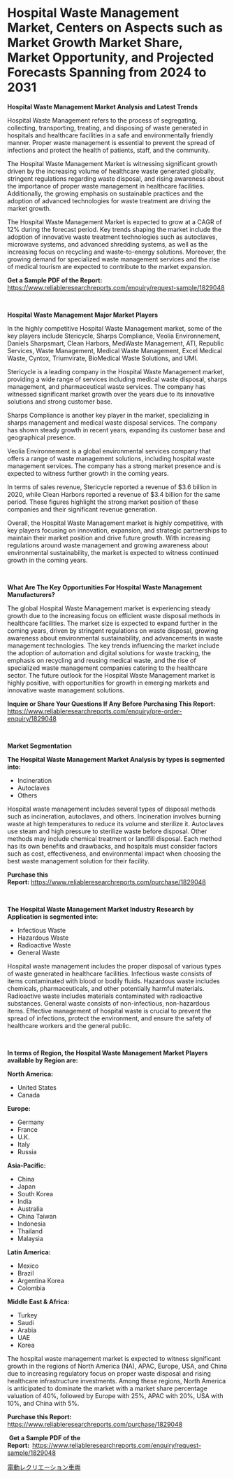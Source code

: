 <p><h1>Hospital Waste Management Market, Centers on Aspects such as Market Growth Market Share, Market Opportunity, and Projected Forecasts Spanning from 2024 to 2031</h1></p><p><strong>Hospital Waste Management Market Analysis and Latest Trends</strong></p>
<p><p>Hospital Waste Management refers to the process of segregating, collecting, transporting, treating, and disposing of waste generated in hospitals and healthcare facilities in a safe and environmentally friendly manner. Proper waste management is essential to prevent the spread of infections and protect the health of patients, staff, and the community.</p><p>The Hospital Waste Management Market is witnessing significant growth driven by the increasing volume of healthcare waste generated globally, stringent regulations regarding waste disposal, and rising awareness about the importance of proper waste management in healthcare facilities. Additionally, the growing emphasis on sustainable practices and the adoption of advanced technologies for waste treatment are driving the market growth.</p><p>The Hospital Waste Management Market is expected to grow at a CAGR of 12% during the forecast period. Key trends shaping the market include the adoption of innovative waste treatment technologies such as autoclaves, microwave systems, and advanced shredding systems, as well as the increasing focus on recycling and waste-to-energy solutions. Moreover, the growing demand for specialized waste management services and the rise of medical tourism are expected to contribute to the market expansion.</p></p>
<p><strong>Get a Sample PDF of the Report:&nbsp;</strong> <a href="https://www.reliableresearchreports.com/enquiry/request-sample/1829048">https://www.reliableresearchreports.com/enquiry/request-sample/1829048</a></p>
<p>&nbsp;</p>
<p><strong>Hospital Waste Management Major Market Players</strong></p>
<p><p>In the highly competitive Hospital Waste Management market, some of the key players include Stericycle, Sharps Compliance, Veolia Environnement, Daniels Sharpsmart, Clean Harbors, MedWaste Management, ATI, Republic Services, Waste Management, Medical Waste Management, Excel Medical Waste, Cyntox, Triumvirate, BioMedical Waste Solutions, and UMI. </p><p>Stericycle is a leading company in the Hospital Waste Management market, providing a wide range of services including medical waste disposal, sharps management, and pharmaceutical waste services. The company has witnessed significant market growth over the years due to its innovative solutions and strong customer base.</p><p>Sharps Compliance is another key player in the market, specializing in sharps management and medical waste disposal services. The company has shown steady growth in recent years, expanding its customer base and geographical presence.</p><p>Veolia Environnement is a global environmental services company that offers a range of waste management solutions, including hospital waste management services. The company has a strong market presence and is expected to witness further growth in the coming years.</p><p>In terms of sales revenue, Stericycle reported a revenue of $3.6 billion in 2020, while Clean Harbors reported a revenue of $3.4 billion for the same period. These figures highlight the strong market position of these companies and their significant revenue generation.</p><p>Overall, the Hospital Waste Management market is highly competitive, with key players focusing on innovation, expansion, and strategic partnerships to maintain their market position and drive future growth. With increasing regulations around waste management and growing awareness about environmental sustainability, the market is expected to witness continued growth in the coming years.</p></p>
<p>&nbsp;</p>
<p><strong>What Are The Key Opportunities For Hospital Waste Management Manufacturers?</strong></p>
<p><p>The global Hospital Waste Management market is experiencing steady growth due to the increasing focus on efficient waste disposal methods in healthcare facilities. The market size is expected to expand further in the coming years, driven by stringent regulations on waste disposal, growing awareness about environmental sustainability, and advancements in waste management technologies. The key trends influencing the market include the adoption of automation and digital solutions for waste tracking, the emphasis on recycling and reusing medical waste, and the rise of specialized waste management companies catering to the healthcare sector. The future outlook for the Hospital Waste Management market is highly positive, with opportunities for growth in emerging markets and innovative waste management solutions.</p></p>
<p><strong>Inquire or Share Your Questions If Any Before Purchasing This Report:</strong> <a href="https://www.reliableresearchreports.com/enquiry/pre-order-enquiry/1829048">https://www.reliableresearchreports.com/enquiry/pre-order-enquiry/1829048</a></p>
<p>&nbsp;</p>
<p><strong>Market Segmentation</strong></p>
<p><strong>The Hospital Waste Management Market Analysis by types is segmented into:</strong></p>
<p><ul><li>Incineration</li><li>Autoclaves</li><li>Others</li></ul></p>
<p><p>Hospital waste management includes several types of disposal methods such as incineration, autoclaves, and others. Incineration involves burning waste at high temperatures to reduce its volume and sterilize it. Autoclaves use steam and high pressure to sterilize waste before disposal. Other methods may include chemical treatment or landfill disposal. Each method has its own benefits and drawbacks, and hospitals must consider factors such as cost, effectiveness, and environmental impact when choosing the best waste management solution for their facility.</p></p>
<p><strong>Purchase this Report:&nbsp;</strong><a href="https://www.reliableresearchreports.com/purchase/1829048">https://www.reliableresearchreports.com/purchase/1829048</a></p>
<p>&nbsp;</p>
<p><strong>The Hospital Waste Management Market Industry Research by Application is segmented into:</strong></p>
<p><ul><li>Infectious Waste</li><li>Hazardous Waste</li><li>Radioactive Waste</li><li>General Waste</li></ul></p>
<p><p>Hospital waste management includes the proper disposal of various types of waste generated in healthcare facilities. Infectious waste consists of items contaminated with blood or bodily fluids. Hazardous waste includes chemicals, pharmaceuticals, and other potentially harmful materials. Radioactive waste includes materials contaminated with radioactive substances. General waste consists of non-infectious, non-hazardous items. Effective management of hospital waste is crucial to prevent the spread of infections, protect the environment, and ensure the safety of healthcare workers and the general public.</p></p>
<p>&nbsp;</p>
<p><strong>In terms of Region, the Hospital Waste Management Market Players available by Region are:</strong></p>
<p>
    <p> <strong> North America: </strong>
        <ul>
            <li>United States</li>
            <li>Canada</li>
        </ul>
        </p> 
    <p> <strong> Europe: </strong>
        <ul>
            <li>Germany</li>
            <li>France</li>
            <li>U.K.</li>
            <li>Italy</li>
            <li>Russia</li>
        </ul>
        </p> 
    <p> <strong> Asia-Pacific: </strong>
        <ul>
            <li>China</li>
            <li>Japan</li>
            <li>South Korea</li>
            <li>India</li>
            <li>Australia</li>
            <li>China Taiwan</li>
            <li>Indonesia</li>
            <li>Thailand</li>
            <li>Malaysia</li>
        </ul>
        </p> 
    <p> <strong> Latin America: </strong>
        <ul>
            <li>Mexico</li>
            <li>Brazil</li>
            <li>Argentina Korea</li>
            <li>Colombia</li>
        </ul>
        </p> 
    <p> <strong> Middle East & Africa: </strong>
        <ul>
            <li>Turkey</li>
            <li>Saudi</li>
            <li>Arabia</li>
            <li>UAE</li>
            <li>Korea</li>
        </ul>
    </p>
    </p>
<p><p>The hospital waste management market is expected to witness significant growth in the regions of North America (NA), APAC, Europe, USA, and China due to increasing regulatory focus on proper waste disposal and rising healthcare infrastructure investments. Among these regions, North America is anticipated to dominate the market with a market share percentage valuation of 40%, followed by Europe with 25%, APAC with 20%, USA with 10%, and China with 5%.</p></p>
<p><strong>Purchase this Report: </strong><a href="https://www.reliableresearchreports.com/purchase/1829048">https://www.reliableresearchreports.com/purchase/1829048</a></p>
<p>&nbsp;<strong>Get a Sample PDF of the Report:&nbsp;&nbsp;</strong><a href="https://www.reliableresearchreports.com/enquiry/request-sample/1829048">https://www.reliableresearchreports.com/enquiry/request-sample/1829048</a></p>
<p><strong></strong></p>
<p><p><a href="https://medium.com/@solomonbode85/2024%E5%B9%B4%E3%81%8B%E3%82%892031%E5%B9%B4%E3%81%BE%E3%81%A7%E3%81%AE%E6%9C%9F%E9%96%93%E3%81%AB%E4%BA%88%E6%B8%AC%E3%81%95%E3%82%8C%E3%82%8B%E3%82%AA%E3%83%BC%E3%83%88%E3%83%90%E3%82%A4%E3%83%AC%E3%82%AF%E3%83%AA%E3%82%A8%E3%83%BC%E3%82%B7%E3%83%A7%E3%83%8A%E3%83%AB%E3%83%93%E3%83%BC%E3%82%AF%E3%83%AB%E5%B8%82%E5%A0%B4%E3%81%AE%E5%88%86%E6%9E%90%E3%81%A8%E5%B8%82%E5%A0%B4%E8%A6%8F%E6%A8%A1-22d022d271f9">電動レクリエーション車両</a></p></p>